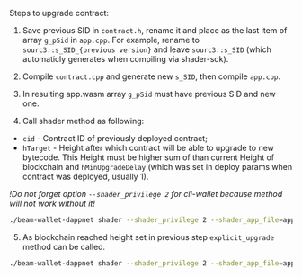 Steps to upgrade contract:

1. Save previous SID in `contract.h`, rename it and place as the last item of array `g_pSid` in `app.cpp`. For example, rename to `sourc3::s_SID_{previous version}` and leave `sourc3::s_SID` (which automaticly generates when compiling via shader-sdk).

2. Compile `contract.cpp` and generate new `s_SID`, then compile `app.cpp`.

3. In resulting app.wasm array `g_pSid` must have previous SID and new one.

4. Call shader method as following:

- `cid` - Contract ID of previously deployed contract;
- `hTarget` - Height after which contract will be able to upgrade to new bytecode. This Height must be higher sum of than current Height of blockchain and `hMinUpgradeDelay` (which was set in deploy params when contract was deployed, usually 1).

*!Do not forget option `--shader_privilege 2` for cli-wallet because method will not work without it!*

```bash
./beam-wallet-dappnet shader --shader_privilege 2 --shader_app_file=app.wasm --shader_args='role=manager,action=schedule_upgrade,cid=cid,hTarget=hTarget,approve_mask=1' --shader_contract_file=contract.wasm
```

5. As blockchain reached height set in previous step `explicit_upgrade` method can be called.

```bash
./beam-wallet-dappnet shader --shader_privilege 2 --shader_app_file=app.wasm --shader_args='role=manager,action=explicit_upgrade,cid=fc3a38836e99ee501c679935bbbdc30f1e1ac568b263d7bffb1add2aaf16ce57' --shader_contract_file=contract.wasm
```

